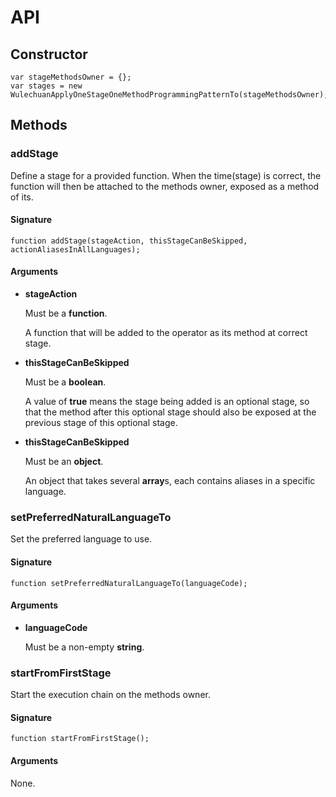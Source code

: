 # API

## Constructor

	var stageMethodsOwner = {};
	var stages = new WulechuanApplyOneStageOneMethodProgrammingPatternTo(stageMethodsOwner);




## Methods

### addStage

Define a stage for a provided function. When the time(stage) is correct, the function will then be attached to the methods owner, exposed as a method of its.

#### Signature

	function addStage(stageAction, thisStageCanBeSkipped, actionAliasesInAllLanguages);

#### Arguments

- **stageAction**

  Must be a **function**.

  A function that will be added to the operator as its method at correct stage.

- **thisStageCanBeSkipped**

  Must be a **boolean**.

  A value of **true** means the stage being added is an optional stage, so that the method after this optional stage should also be exposed at the previous stage of this optional stage.

- **thisStageCanBeSkipped**

  Must be an **object**.

  An object that takes several **array**s, each contains aliases in a specific language.




### setPreferredNaturalLanguageTo

Set the preferred language to use.

#### Signature

	function setPreferredNaturalLanguageTo(languageCode);

#### Arguments

- **languageCode**

  Must be a non-empty **string**.




### startFromFirstStage

Start the execution chain on the methods owner.

#### Signature

	function startFromFirstStage();

#### Arguments

None.


